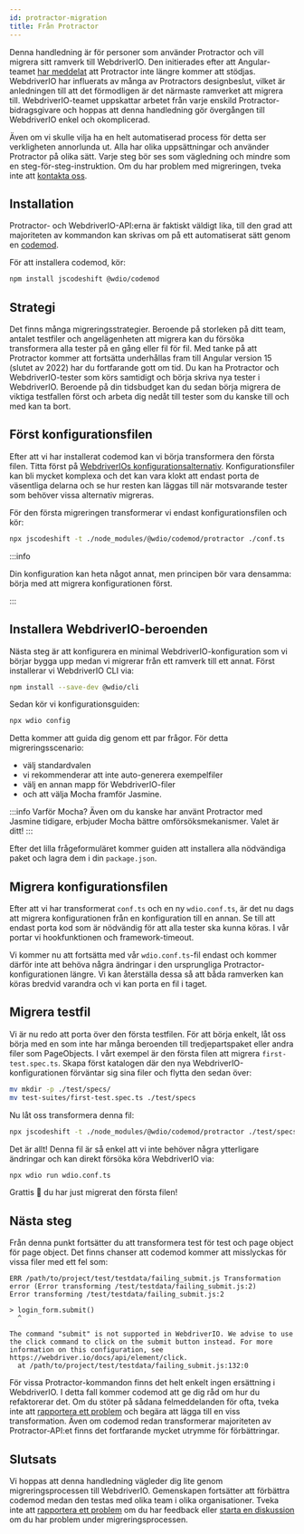 ```yaml
---
id: protractor-migration
title: Från Protractor
---
```


Denna handledning är för personer som använder Protractor och vill migrera sitt ramverk till WebdriverIO. Den initierades efter att Angular-teamet [har meddelat](https://github.com/angular/protractor/issues/5502) att Protractor inte längre kommer att stödjas. WebdriverIO har influerats av många av Protractors designbeslut, vilket är anledningen till att det förmodligen är det närmaste ramverket att migrera till. WebdriverIO-teamet uppskattar arbetet från varje enskild Protractor-bidragsgivare och hoppas att denna handledning gör övergången till WebdriverIO enkel och okomplicerad.

Även om vi skulle vilja ha en helt automatiserad process för detta ser verkligheten annorlunda ut. Alla har olika uppsättningar och använder Protractor på olika sätt. Varje steg bör ses som vägledning och mindre som en steg-för-steg-instruktion. Om du har problem med migreringen, tveka inte att [kontakta oss](https://github.com/webdriverio/codemod/discussions/new).

## Installation

Protractor- och WebdriverIO-API:erna är faktiskt väldigt lika, till den grad att majoriteten av kommandon kan skrivas om på ett automatiserat sätt genom en [codemod](https://github.com/webdriverio/codemod).

För att installera codemod, kör:

```sh
npm install jscodeshift @wdio/codemod
```

## Strategi

Det finns många migreringsstrategier. Beroende på storleken på ditt team, antalet testfiler och angelägenheten att migrera kan du försöka transformera alla tester på en gång eller fil för fil. Med tanke på att Protractor kommer att fortsätta underhållas fram till Angular version 15 (slutet av 2022) har du fortfarande gott om tid. Du kan ha Protractor och WebdriverIO-tester som körs samtidigt och börja skriva nya tester i WebdriverIO. Beroende på din tidsbudget kan du sedan börja migrera de viktiga testfallen först och arbeta dig nedåt till tester som du kanske till och med kan ta bort.

## Först konfigurationsfilen

Efter att vi har installerat codemod kan vi börja transformera den första filen. Titta först på [WebdriverIOs konfigurationsalternativ](configuration). Konfigurationsfiler kan bli mycket komplexa och det kan vara klokt att endast porta de väsentliga delarna och se hur resten kan läggas till när motsvarande tester som behöver vissa alternativ migreras.

För den första migreringen transformerar vi endast konfigurationsfilen och kör:

```sh
npx jscodeshift -t ./node_modules/@wdio/codemod/protractor ./conf.ts
```

:::info

Din konfiguration kan heta något annat, men principen bör vara densamma: börja med att migrera konfigurationen först.

:::

## Installera WebdriverIO-beroenden

Nästa steg är att konfigurera en minimal WebdriverIO-konfiguration som vi börjar bygga upp medan vi migrerar från ett ramverk till ett annat. Först installerar vi WebdriverIO CLI via:

```sh
npm install --save-dev @wdio/cli
```

Sedan kör vi konfigurationsguiden:

```sh
npx wdio config
```

Detta kommer att guida dig genom ett par frågor. För detta migreringsscenario:
- välj standardvalen
- vi rekommenderar att inte auto-generera exempelfiler
- välj en annan mapp för WebdriverIO-filer
- och att välja Mocha framför Jasmine.

:::info Varför Mocha?
Även om du kanske har använt Protractor med Jasmine tidigare, erbjuder Mocha bättre omförsöksmekanismer. Valet är ditt!
:::

Efter det lilla frågeformuläret kommer guiden att installera alla nödvändiga paket och lagra dem i din `package.json`.

## Migrera konfigurationsfilen

Efter att vi har transformerat `conf.ts` och en ny `wdio.conf.ts`, är det nu dags att migrera konfigurationen från en konfiguration till en annan. Se till att endast porta kod som är nödvändig för att alla tester ska kunna köras. I vår portar vi hookfunktionen och framework-timeout.

Vi kommer nu att fortsätta med vår `wdio.conf.ts`-fil endast och kommer därför inte att behöva några ändringar i den ursprungliga Protractor-konfigurationen längre. Vi kan återställa dessa så att båda ramverken kan köras bredvid varandra och vi kan porta en fil i taget.

## Migrera testfil

Vi är nu redo att porta över den första testfilen. För att börja enkelt, låt oss börja med en som inte har många beroenden till tredjepartspaket eller andra filer som PageObjects. I vårt exempel är den första filen att migrera `first-test.spec.ts`. Skapa först katalogen där den nya WebdriverIO-konfigurationen förväntar sig sina filer och flytta den sedan över:

```sh
mv mkdir -p ./test/specs/
mv test-suites/first-test.spec.ts ./test/specs
```

Nu låt oss transformera denna fil:

```sh
npx jscodeshift -t ./node_modules/@wdio/codemod/protractor ./test/specs/first-test.spec.ts
```

Det är allt! Denna fil är så enkel att vi inte behöver några ytterligare ändringar och kan direkt försöka köra WebdriverIO via:

```sh
npx wdio run wdio.conf.ts
```

Grattis 🥳 du har just migrerat den första filen!

## Nästa steg

Från denna punkt fortsätter du att transformera test för test och page object för page object. Det finns chanser att codemod kommer att misslyckas för vissa filer med ett fel som:

```
ERR /path/to/project/test/testdata/failing_submit.js Transformation error (Error transforming /test/testdata/failing_submit.js:2)
Error transforming /test/testdata/failing_submit.js:2

> login_form.submit()
  ^

The command "submit" is not supported in WebdriverIO. We advise to use the click command to click on the submit button instead. For more information on this configuration, see https://webdriver.io/docs/api/element/click.
  at /path/to/project/test/testdata/failing_submit.js:132:0
```

För vissa Protractor-kommandon finns det helt enkelt ingen ersättning i WebdriverIO. I detta fall kommer codemod att ge dig råd om hur du refaktorerar det. Om du stöter på sådana felmeddelanden för ofta, tveka inte att [rapportera ett problem](https://github.com/webdriverio/codemod/issues/new) och begära att lägga till en viss transformation. Även om codemod redan transformerar majoriteten av Protractor-API:et finns det fortfarande mycket utrymme för förbättringar.

## Slutsats

Vi hoppas att denna handledning vägleder dig lite genom migreringsprocessen till WebdriverIO. Gemenskapen fortsätter att förbättra codemod medan den testas med olika team i olika organisationer. Tveka inte att [rapportera ett problem](https://github.com/webdriverio/codemod/issues/new) om du har feedback eller [starta en diskussion](https://github.com/webdriverio/codemod/discussions/new) om du har problem under migreringsprocessen.